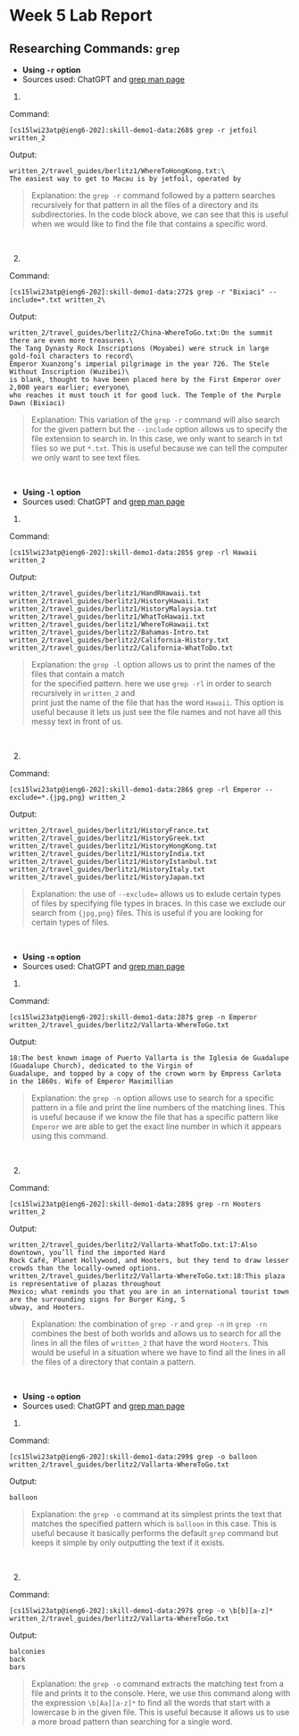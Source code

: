 # Week 5 Lab Report
## Researching Commands: `grep`
- **Using `-r` option**
- Sources used: ChatGPT and [grep man page](https://linuxcommand.org/lc3_man_pages/grep1.html)<br />
1.
Command:
```
[cs15lwi23atp@ieng6-202]:skill-demo1-data:268$ grep -r jetfoil written_2
```
Output:
```
written_2/travel_guides/berlitz1/WhereToHongKong.txt:\        
The easiest way to get to Macau is by jetfoil, operated by
```
> Explanation: the `grep -r` command followed by a pattern searches recursively for that pattern
> in all the files of a directory and its subdirectories. In the code block above, we can see 
> that this is useful when we would like to find the file that contains a specific word.
<br />

2.
Command:
```
[cs15lwi23atp@ieng6-202]:skill-demo1-data:272$ grep -r "Bixiaci" --include=*.txt written_2\
```
Output:
```
written_2/travel_guides/berlitz2/China-WhereToGo.txt:On the summit there are even more treasures.\ 
The Tang Dynasty Rock Inscriptions (Moyabei) were struck in large gold-foil characters to record\ 
Emperor Xuanzong’s imperial pilgrimage in the year 726. The Stele Without Inscription (Wuzibei)\ 
is blank, thought to have been placed here by the First Emperor over 2,000 years earlier; everyone\ 
who reaches it must touch it for good luck. The Temple of the Purple Dawn (Bixiaci)
```
> Explanation: This variation of the `grep -r` command will also search for the given pattern but
> the `--include` option allows us to specify the file extension to search in. In this case, we
> only want to search in txt files so we put `*.txt`. This is useful because we can tell the computer
> we only want to see text files.
<br />

- **Using `-l` option**
- Sources used: ChatGPT and [grep man page](https://linuxcommand.org/lc3_man_pages/grep1.html)<br />
1.
Command:
```
[cs15lwi23atp@ieng6-202]:skill-demo1-data:285$ grep -rl Hawaii written_2
```
Output:
```
written_2/travel_guides/berlitz1/HandRHawaii.txt
written_2/travel_guides/berlitz1/HistoryHawaii.txt
written_2/travel_guides/berlitz1/HistoryMalaysia.txt
written_2/travel_guides/berlitz1/WhatToHawaii.txt
written_2/travel_guides/berlitz1/WhereToHawaii.txt
written_2/travel_guides/berlitz2/Bahamas-Intro.txt
written_2/travel_guides/berlitz2/California-History.txt
written_2/travel_guides/berlitz2/California-WhatToDo.txt
```
> Explanation: the `grep -l` option allows us to print the names of the files that contain a match\
> for the specified pattern. here we use `grep -rl` in order to search recursively in `written_2` and\
> print just the name of the file that has the word `Hawaii`. This option is useful because it lets
> us just see the file names and not have all this messy text in front of us.
<br />

2.
Command:
```
[cs15lwi23atp@ieng6-202]:skill-demo1-data:286$ grep -rl Emperor --exclude=*.{jpg,png} written_2
```
Output:
```
written_2/travel_guides/berlitz1/HistoryFrance.txt
written_2/travel_guides/berlitz1/HistoryGreek.txt
written_2/travel_guides/berlitz1/HistoryHongKong.txt
written_2/travel_guides/berlitz1/HistoryIndia.txt
written_2/travel_guides/berlitz1/HistoryIstanbul.txt
written_2/travel_guides/berlitz1/HistoryItaly.txt
written_2/travel_guides/berlitz1/HistoryJapan.txt
```
> Explanation: the use of `--exclude=` allows us to exlude certain types of files by specifying file
> types in braces. In this case we exclude our search from `{jpg,png}` files. This is useful if you are
> looking for certain types of files.
<br />

- **Using `-n` option**
- Sources used: ChatGPT and [grep man page](https://linuxcommand.org/lc3_man_pages/grep1.html)<br />
1.
Command:
```
[cs15lwi23atp@ieng6-202]:skill-demo1-data:287$ grep -n Emperor written_2/travel_guides/berlitz2/Vallarta-WhereToGo.txt
```
Output:
```
18:The best known image of Puerto Vallarta is the Iglesia de Guadalupe (Guadalupe Church), dedicated to the Virgin of
Guadalupe, and topped by a copy of the crown worn by Empress Carlota in the 1860s. Wife of Emperor Maximillian
```
> Explanation: the `grep -n` option allows use to search for a specific pattern in a file and print the line numbers of
> the matching lines. This is useful because if we know the file that has a specific pattern like `Emperor` we are able
> to get the exact line number in which it appears using this command.
<br />

2.
Command:
```
[cs15lwi23atp@ieng6-202]:skill-demo1-data:289$ grep -rn Hooters written_2
```
Output:
```
written_2/travel_guides/berlitz2/Vallarta-WhatToDo.txt:17:Also downtown, you’ll find the imported Hard
Rock Café, Planet Hollywood, and Hooters, but they tend to draw lesser crowds than the locally-owned options.
written_2/travel_guides/berlitz2/Vallarta-WhereToGo.txt:18:This plaza is representative of plazas throughout 
Mexico; what reminds you that you are in an international tourist town are the surrounding signs for Burger King, S
ubway, and Hooters.
```
> Explanation: the combination of `grep -r` and `grep -n` in `grep -rn` combines the best of both worlds and allows us to
> search for all the lines in all the files of `written_2` that have the word `Hooters`. This would be useful in a
> situation where we have to find all the lines in all the files of a directory that contain a pattern.
<br />

- **Using `-o` option**
- Sources used: ChatGPT and [grep man page](https://linuxcommand.org/lc3_man_pages/grep1.html)<br />
1.
Command:
```
[cs15lwi23atp@ieng6-202]:skill-demo1-data:299$ grep -o balloon written_2/travel_guides/berlitz2/Vallarta-WhereToGo.txt
```
Output:
```
balloon
```
> Explanation: the `grep -o` command at its simplest prints the text that matches the specified pattern which is `balloon`
> in this case. This is useful because it basically performs the default `grep` command but keeps it simple by only
> outputting the text if it exists.
<br />

2.
Command:
```
[cs15lwi23atp@ieng6-202]:skill-demo1-data:297$ grep -o \b[b][a-z]* written_2/travel_guides/berlitz2/Vallarta-WhereToGo.txt 
```
Output:
```
balconies
back
bars
```
> Explanation: the `grep -o` command extracts the matching text from a file and prints it to the console. Here, we
> use this command along with the expression `\b[Aa][a-z]*` to find all the words that start with a lowercase b in
> the given file. This is useful because it allows us to use a more broad pattern than searching for a single word.
